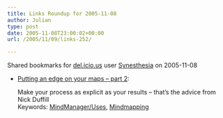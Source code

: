 ```yaml
---
title: Links Roundup for 2005-11-08
author: Julian
type: post
date: 2005-11-08T23:00:02+00:00
url: /2005/11/09/links-252/

---
```

Shared bookmarks for [del.icio.us][1] user  [Synesthesia][2] on 2005-11-08

  * [Putting an edge on your maps &#8211; part 2][3]:
  
    Make your process as explicit as your results &#8211; that&#8217;s the advice from Nick Duffill   
    Keywords: [MindManager/Uses][4], [Mindmapping][5]

 [1]: http://del.icio.us/
 [2]: http://del.icio.us/synesthesia
 [3]: http://duffill.blogs.com/beyond_crayons/2005/10/putting_an_edge.html "http://duffill.blogs.com/beyond_crayons/2005/10/putting_an_edge.html"
 [4]: http://del.icio.us/synesthesia/MindManager/Uses
 [5]: http://del.icio.us/synesthesia/Mindmapping